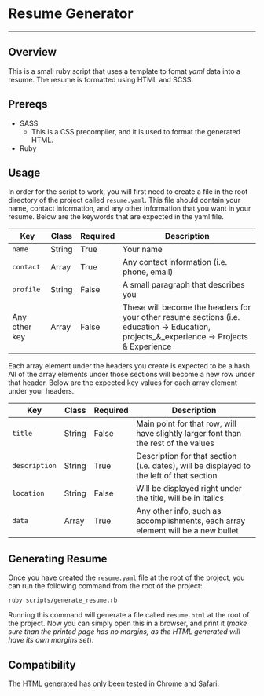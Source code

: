 # Resume Generator
---

## Overview

This is a small ruby script that uses a template to fomat _yaml_ data into a resume. The resume is formatted using HTML and SCSS.

## Prereqs

- SASS
  - This is a CSS precompiler, and it is used to format the generated HTML.
- Ruby

## Usage

In order for the script to work, you will first need to create a file in the root directory of the project called `resume.yaml`. This file should contain your name, contact information,
and any other information that you want in your resume. Below are the keywords that are expected in the yaml file.

|Key|Class|Required|Description|
|---|-----|--------|-----------|
|`name`|String|True|Your name|
|`contact`|Array|True|Any contact information (i.e. phone, email)|
|`profile`|String|False|A small paragraph that describes you|
|Any other key|Array|False|These will become the headers for your other resume sections (i.e. education -> Education, projects_&_experience -> Projects & Experience|

Each array element under the headers you create is expected to be a hash. All of the array elements under those sections will become a new row under that header. Below are the expected
key values for each array element under your headers.

|Key|Class|Required|Description|
|---|-----|--------|-----------|
|`title`|String|False|Main point for that row, will have slightly larger font than the rest of the values|
|`description`|String|True|Description for that section (i.e. dates), will be displayed to the left of that section|
|`location`|String|False|Will be displayed right under the title, will be in italics|
|`data`|Array|True|Any other info, such as accomplishments,  each array element will be a new bullet|

## Generating Resume

Once you have created the `resume.yaml` file at the root of the project, you can run the following command from the root of the project:

```
ruby scripts/generate_resume.rb
```

Running this command will generate a file called `resume.html` at the root of the project. Now you can simply open this in a browser, and print it (*make sure than the printed page has no margins, as the HTML generated will have its own margins set*).


## Compatibility

The HTML generated has only been tested in Chrome and Safari.
